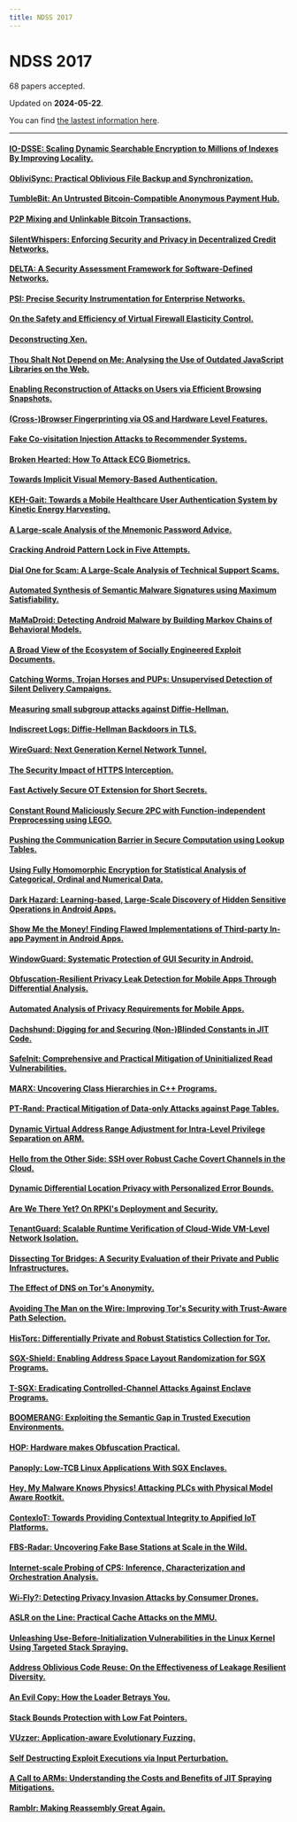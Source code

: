 ```yaml
---
title: NDSS 2017
---
```


# NDSS 2017

68 papers accepted.

Updated on **2024-05-22**.



You can find [the lastest information here](https://dblp.org/db/conf/ndss/ndss2017.html).

---

#### [IO-DSSE: Scaling Dynamic Searchable Encryption to Millions of Indexes By Improving Locality.](https://www.ndss-symposium.org/ndss2017/ndss-2017-programme/io-dsse-scaling-dynamic-searchable-encryption-millions-indexes-improving-locality/)

#### [ObliviSync: Practical Oblivious File Backup and Synchronization.](https://www.ndss-symposium.org/ndss2017/ndss-2017-programme/oblivisync-practical-oblivious-file-backup-and-synchronization/)

#### [TumbleBit: An Untrusted Bitcoin-Compatible Anonymous Payment Hub.](https://www.ndss-symposium.org/ndss2017/ndss-2017-programme/tumblebit-untrusted-bitcoin-compatible-anonymous-payment-hub/)

#### [P2P Mixing and Unlinkable Bitcoin Transactions.](https://www.ndss-symposium.org/ndss2017/ndss-2017-programme/p2p-mixing-and-unlinkable-bitcoin-transactions/)

#### [SilentWhispers: Enforcing Security and Privacy in Decentralized Credit Networks.](https://www.ndss-symposium.org/ndss2017/ndss-2017-programme/silentwhispers-enforcing-security-and-privacy-decentralized-credit-networks/)

#### [DELTA: A Security Assessment Framework for Software-Defined Networks.](https://www.ndss-symposium.org/ndss2017/ndss-2017-programme/delta-security-assessment-framework-software-defined-networks/)

#### [PSI: Precise Security Instrumentation for Enterprise Networks.](https://www.ndss-symposium.org/ndss2017/ndss-2017-programme/psi-precise-security-instrumentation-enterprise-networks/)

#### [On the Safety and Efficiency of Virtual Firewall Elasticity Control.](https://www.ndss-symposium.org/ndss2017/ndss-2017-programme/safety-and-efficiency-virtual-firewall-elasticity-control/)

#### [Deconstructing Xen.](https://www.ndss-symposium.org/ndss2017/ndss-2017-programme/deconstructing-xen/)

#### [Thou Shalt Not Depend on Me: Analysing the Use of Outdated JavaScript Libraries on the Web.](https://www.ndss-symposium.org/ndss2017/ndss-2017-programme/thou-shalt-not-depend-me-analysing-use-outdated-javascript-libraries-web/)

#### [Enabling Reconstruction of Attacks on Users via Efficient Browsing Snapshots.](https://www.ndss-symposium.org/ndss2017/ndss-2017-programme/enabling-reconstruction-attacks-users-efficient-browsing-snapshots/)

#### [(Cross-)Browser Fingerprinting via OS and Hardware Level Features.](https://www.ndss-symposium.org/ndss2017/ndss-2017-programme/cross-browser-fingerprinting-os-and-hardware-level-features/)

#### [Fake Co-visitation Injection Attacks to Recommender Systems.](https://www.ndss-symposium.org/ndss2017/ndss-2017-programme/fake-co-visitation-injection-attacks-recommender-systems/)

#### [Broken Hearted: How To Attack ECG Biometrics.](https://www.ndss-symposium.org/ndss2017/ndss-2017-programme/broken-hearted-how-attack-ecg-biometrics/)

#### [Towards Implicit Visual Memory-Based Authentication.](https://www.ndss-symposium.org/ndss2017/ndss-2017-programme/towards-implicit-visual-memory-based-authentication/)

#### [KEH-Gait: Towards a Mobile Healthcare User Authentication System by Kinetic Energy Harvesting.](https://www.ndss-symposium.org/ndss2017/ndss-2017-programme/keh-gait-towards-mobile-healthcare-user-authentication-system-kinetic-energy-harvesting/)

#### [A Large-scale Analysis of the Mnemonic Password Advice.](https://www.ndss-symposium.org/ndss2017/ndss-2017-programme/large-scale-analysis-mnemonic-password-advice/)

#### [Cracking Android Pattern Lock in Five Attempts.](https://www.ndss-symposium.org/ndss2017/ndss-2017-programme/cracking-android-pattern-lock-five-attempts/)

#### [Dial One for Scam: A Large-Scale Analysis of Technical Support Scams.](https://www.ndss-symposium.org/ndss2017/ndss-2017-programme/dial-one-scam-large-scale-analysis-technical-support-scams/)

#### [Automated Synthesis of Semantic Malware Signatures using Maximum Satisfiability.](https://www.ndss-symposium.org/ndss2017/ndss-2017-programme/automated-synthesis-semantic-malware-signatures-using-maximum-satisfiability/)

#### [MaMaDroid: Detecting Android Malware by Building Markov Chains of Behavioral Models.](https://www.ndss-symposium.org/ndss2017/ndss-2017-programme/mamadroid-detecting-android-malware-building-markov-chains-behavioral-models/)

#### [A Broad View of the Ecosystem of Socially Engineered Exploit Documents.](https://www.ndss-symposium.org/ndss2017/ndss-2017-programme/broad-view-ecosystem-socially-engineered-exploit-documents/)

#### [Catching Worms, Trojan Horses and PUPs: Unsupervised Detection of Silent Delivery Campaigns.](https://www.ndss-symposium.org/ndss2017/ndss-2017-programme/catching-worms-trojan-horses-and-pups-unsupervised-detection-silent-delivery-campaigns/)

#### [Measuring small subgroup attacks against Diffie-Hellman.](https://www.ndss-symposium.org/ndss2017/ndss-2017-programme/measuring-small-subgroup-attacks-against-diffie-hellman/)

#### [Indiscreet Logs: Diffie-Hellman Backdoors in TLS.](https://www.ndss-symposium.org/ndss2017/ndss-2017-programme/indiscreet-logs-persistent-diffie-hellman-backdoors-tls/)

#### [WireGuard: Next Generation Kernel Network Tunnel.](https://www.ndss-symposium.org/ndss2017/ndss-2017-programme/wireguard-next-generation-kernel-network-tunnel/)

#### [The Security Impact of HTTPS Interception.](https://www.ndss-symposium.org/ndss2017/ndss-2017-programme/security-impact-https-interception/)

#### [Fast Actively Secure OT Extension for Short Secrets.](https://www.ndss-symposium.org/ndss2017/ndss-2017-programme/fast-actively-secure-ot-extension-for-short-secrets/)

#### [Constant Round Maliciously Secure 2PC with Function-independent Preprocessing using LEGO.](https://www.ndss-symposium.org/ndss2017/ndss-2017-programme/constant-round-maliciously-secure-2pc-function-independent-preprocessing-using-lego/)

#### [Pushing the Communication Barrier in Secure Computation using Lookup Tables.](https://www.ndss-symposium.org/ndss2017/ndss-2017-programme/pushing-communication-barrier-secure-computation-using-lookup-tables/)

#### [Using Fully Homomorphic Encryption for Statistical Analysis of Categorical, Ordinal and Numerical Data.](https://www.ndss-symposium.org/ndss2017/ndss-2017-programme/using-fully-homomorphic-encryption-statistical-analysis-categorical-ordinal-and-numerical-data/)

#### [Dark Hazard: Learning-based, Large-Scale Discovery of Hidden Sensitive Operations in Android Apps.](https://www.ndss-symposium.org/ndss2017/ndss-2017-programme/dark-hazard-learning-based-large-scale-discovery-hidden-sensitive-operations-android-apps/)

#### [Show Me the Money! Finding Flawed Implementations of Third-party In-app Payment in Android Apps.](https://www.ndss-symposium.org/ndss2017/ndss-2017-programme/show-me-money-finding-flawed-implementations-third-party-app-payment-android-apps/)

#### [WindowGuard: Systematic Protection of GUI Security in Android.](https://www.ndss-symposium.org/ndss2017/ndss-2017-programme/windowguard-systematic-protection-gui-security-android/)

#### [Obfuscation-Resilient Privacy Leak Detection for Mobile Apps Through Differential Analysis.](https://www.ndss-symposium.org/ndss2017/ndss-2017-programme/obfuscation-resilient-privacy-leak-detection-mobile-apps-through-differential-analysis/)

#### [Automated Analysis of Privacy Requirements for Mobile Apps.](https://www.ndss-symposium.org/ndss2017/ndss-2017-programme/automated-analysis-privacy-requirements-mobile-apps/)

#### [Dachshund: Digging for and Securing (Non-)Blinded Constants in JIT Code.](https://www.ndss-symposium.org/ndss2017/ndss-2017-programme/dachshund-digging-and-securing-non-blinded-constants-jit-code/)

#### [Safelnit: Comprehensive and Practical Mitigation of Uninitialized Read Vulnerabilities.](https://www.ndss-symposium.org/ndss2017/ndss-2017-programme/safelnit-comprehensive-and-practical-mitigation-uninitialized-read-vulnerabilities/)

#### [MARX: Uncovering Class Hierarchies in C++ Programs.](https://www.ndss-symposium.org/ndss2017/ndss-2017-programme/marx-uncovering-class-hierarchies-c-programs/)

#### [PT-Rand: Practical Mitigation of Data-only Attacks against Page Tables.](https://www.ndss-symposium.org/ndss2017/ndss-2017-programme/pt-rand-practical-mitigation-data-only-attacks-against-page-tables/)

#### [Dynamic Virtual Address Range Adjustment for Intra-Level Privilege Separation on ARM.](https://www.ndss-symposium.org/ndss2017/ndss-2017-programme/dynamic-virtual-address-range-adjustment-intra-level-privilege-separation-arm/)

#### [Hello from the Other Side: SSH over Robust Cache Covert Channels in the Cloud.](https://www.ndss-symposium.org/ndss2017/ndss-2017-programme/hello-other-side-ssh-over-robust-cache-covert-channels-cloud/)

#### [Dynamic Differential Location Privacy with Personalized Error Bounds.](https://www.ndss-symposium.org/ndss2017/ndss-2017-programme/dynamic-differential-location-privacy-personalized-error-bounds/)

#### [Are We There Yet? On RPKI's Deployment and Security.](https://www.ndss-symposium.org/ndss2017/ndss-2017-programme/are-we-there-yet-rpkis-deployment-and-security/)

#### [TenantGuard: Scalable Runtime Verification of Cloud-Wide VM-Level Network Isolation.](https://www.ndss-symposium.org/ndss2017/ndss-2017-programme/tenantguard-scalable-runtime-verification-cloud-wide-vm-level-network-isolation/)

#### [Dissecting Tor Bridges: A Security Evaluation of their Private and Public Infrastructures.](https://www.ndss-symposium.org/ndss2017/ndss-2017-programme/dissecting-tor-bridges-security-evaluation-their-private-and-public-infrastructures/)

#### [The Effect of DNS on Tor's Anonymity.](https://www.ndss-symposium.org/ndss2017/ndss-2017-programme/e-effect-dns-tors-anonymity/)

#### [Avoiding The Man on the Wire: Improving Tor's Security with Trust-Aware Path Selection.](https://www.ndss-symposium.org/ndss2017/ndss-2017-programme/avoding-man-wire-improving-tors-security-trust-aware-path-selection/)

#### [HisTorε: Differentially Private and Robust Statistics Collection for Tor.](https://www.ndss-symposium.org/ndss2017/ndss-2017-programme/histor%CE%B5-differentially-private-and-robust-statistics-collection-tor/)

#### [SGX-Shield: Enabling Address Space Layout Randomization for SGX Programs.](https://www.ndss-symposium.org/ndss2017/ndss-2017-programme/sgx-shield-enabling-address-space-layout-randomization-sgx-programs/)

#### [T-SGX: Eradicating Controlled-Channel Attacks Against Enclave Programs.](https://www.ndss-symposium.org/ndss2017/ndss-2017-programme/t-sgx-eradicating-controlled-channel-attacks-against-enclave-programs/)

#### [BOOMERANG: Exploiting the Semantic Gap in Trusted Execution Environments.](https://www.ndss-symposium.org/ndss2017/ndss-2017-programme/boomerang-exploiting-semantic-gap-trusted-execution-environments/)

#### [HOP: Hardware makes Obfuscation Practical.](https://www.ndss-symposium.org/ndss2017/ndss-2017-programme/hop-hardware-makes-obfuscation-practical/)

#### [Panoply: Low-TCB Linux Applications With SGX Enclaves.](https://www.ndss-symposium.org/ndss2017/ndss-2017-programme/panoply-low-tcb-linux-applications-sgx-enclaves/)

#### [Hey, My Malware Knows Physics! Attacking PLCs with Physical Model Aware Rootkit.](https://www.ndss-symposium.org/ndss2017/ndss-2017-programme/hey-my-malware-knows-physics-attacking-plcs-physical-model-aware-rootkit/)

#### [ContexloT: Towards Providing Contextual Integrity to Appified IoT Platforms.](https://www.ndss-symposium.org/ndss2017/ndss-2017-programme/contexlot-towards-providing-contextual-integrity-appified-iot-platforms/)

#### [FBS-Radar: Uncovering Fake Base Stations at Scale in the Wild.](https://www.ndss-symposium.org/ndss2017/ndss-2017-programme/fbs-radar-uncovering-fake-base-stations-scale-wild/)

#### [Internet-scale Probing of CPS: Inference, Characterization and Orchestration Analysis.](https://www.ndss-symposium.org/ndss2017/ndss-2017-programme/internet-scale-probing-cps-inference-characterization-and-orchestration-analysis/)

#### [Wi-Fly?: Detecting Privacy Invasion Attacks by Consumer Drones.](https://www.ndss-symposium.org/ndss2017/ndss-2017-programme/wi-fly-detecting-privacy-invasion-attacks-consumer-drones/)

#### [ASLR on the Line: Practical Cache Attacks on the MMU.](https://www.ndss-symposium.org/ndss2017/ndss-2017-programme/aslrcache-practical-cache-attacks-mmu/)

#### [Unleashing Use-Before-Initialization Vulnerabilities in the Linux Kernel Using Targeted Stack Spraying.](https://www.ndss-symposium.org/ndss2017/ndss-2017-programme/unleashing-use-initialization-vulnerabilities-linux-kernel-using-targeted-stack-spraying/)

#### [Address Oblivious Code Reuse: On the Effectiveness of Leakage Resilient Diversity.](https://www.ndss-symposium.org/ndss2017/ndss-2017-programme/address-oblivious-code-reuse-effectiveness-leakage-resilient-diversity/)

#### [An Evil Copy: How the Loader Betrays You.](https://www.ndss-symposium.org/ndss2017/ndss-2017-programme/evil-copy-how-loader-betrays-you/)

#### [Stack Bounds Protection with Low Fat Pointers.](https://www.ndss-symposium.org/ndss2017/ndss-2017-programme/stack-object-protection-low-fat-pointers/)

#### [VUzzer: Application-aware Evolutionary Fuzzing.](https://www.ndss-symposium.org/ndss2017/ndss-2017-programme/vuzzer-application-aware-evolutionary-fuzzing/)

#### [Self Destructing Exploit Executions via Input Perturbation.](https://www.ndss-symposium.org/ndss2017/ndss-2017-programme/self-destructing-exploit-executions-input-perturbation/)

#### [A Call to ARMs: Understanding the Costs and Benefits of JIT Spraying Mitigations.](https://www.ndss-symposium.org/ndss2017/ndss-2017-programme/call-arms-understanding-costs-and-benefits-jit-spraying-mitigations/)

#### [Ramblr: Making Reassembly Great Again.](https://www.ndss-symposium.org/ndss2017/ndss-2017-programme/ramblr-making-reassembly-great-again/)

